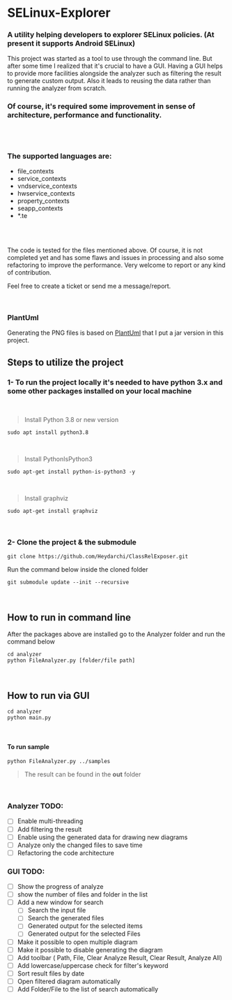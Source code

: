 # SELinux-Explorer

### A utility helping developers to explorer SELinux policies. (At present it supports Android SELinux)
This project was started as a tool to use through the command line. But after some time I realized that it's crucial to have a GUI.
Having a GUI helps to provide more facilities alongside the analyzer such as filtering the result to generate custom output.
Also it leads to reusing the data rather than running the analyzer from scratch.
<br/>

### Of course, it's required some improvement in sense of architecture, performance and functionality.
<br/>
<br/>

### The supported languages are:
- file_contexts
- service_contexts
- vndservice_contexts
- hwservice_contexts
- property_contexts
- seapp_contexts
- *.te

<br/>
<br/>

The code is tested for the files mentioned above. Of course, it is not completed yet and has some flaws and issues in processing and also some refactoring to improve the performance. Very welcome to report or any kind of contribution.

Feel free to create a ticket or send me a message/report.

<br/>

### PlantUml

Generating the PNG files is based on [PlantUml](http://www.plantuml.com) that I put a jar version in this project.


## Steps to utilize the project
### 1- To run the project locally it's needed to have python 3.x and some other packages installed on your local machine
&ensp;
> Install Python 3.8 or new version
```
sudo apt install python3.8
```
&ensp;
> Install PythonIsPython3
```
sudo apt-get install python-is-python3 -y
```
&ensp;
> Install graphviz
```
sudo apt-get install graphviz
```
<br/>

### 2- Clone the project & the submodule
```
git clone https://github.com/Heydarchi/ClassRelExposer.git
```
Run the command below inside the cloned folder
```
git submodule update --init --recursive
```
<br/>

## **How to run in command line**
After the packages above are installed go to the Analyzer folder and run the command below
```
cd analyzer
python FileAnalyzer.py [folder/file path]
```
<br/>

## **How to run via GUI**
```
cd analyzer
python main.py
```
<br/>

#### **To run sample** 

```
python FileAnalyzer.py ../samples
```

>The result can be found in the **out** folder




<br/>

### Analyzer TODO:
- [ ] Enable multi-threading
- [ ] Add filtering the result
- [ ] Enable using the generated data for drawing new diagrams
- [ ] Analyze only the changed files to save time
- [ ] Refactoring the code architecture 

### GUI TODO:
- [ ] Show the progress of analyze
- [ ] show the number of files and folder in the list
- [ ] Add a new window for search
    - [ ] Search the input file
    - [ ] Search the generated files
    - [ ] Generated output for the selected items
    - [ ] Generated output for the selected Files
- [ ] Make it possible to open multiple diagram
- [ ] Make it possible to disable generating the diagram
- [ ] Add toolbar ( Path, File, Clear Analyze Result, Clear Result, Analyze All)
- [ ] Add lowercase/uppercase check for filter's keyword
- [ ] Sort result files by date
- [ ] Open filtered diagram automatically
- [ ] Add Folder/File to the list of search automatically